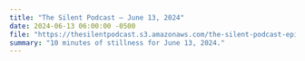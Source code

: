 ```yaml
---
title: "The Silent Podcast — June 13, 2024"
date: 2024-06-13 06:00:00 -0500
file: "https://thesilentpodcast.s3.amazonaws.com/the-silent-podcast-episode-track.mp3"
summary: "10 minutes of stillness for June 13, 2024."
---
```

